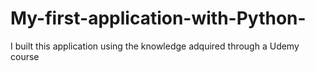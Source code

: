 # My-first-application-with-Python-
I built this application using the knowledge adquired through a Udemy course
